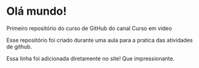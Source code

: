 # Olá mundo!
 Primeiro repositório do curso de GitHub do canal Curso em video


Esse repositório foi criado durante uma aula para a pratica das atividades de github.

Essa linha foi adicionada diretamente no site! Que impressionante.

